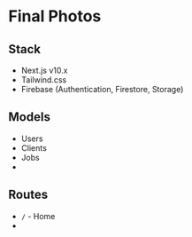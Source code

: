# Final Photos

## Stack

* Next.js v10.x
* Tailwind.css
* Firebase (Authentication, Firestore, Storage)

## Models

* Users
* Clients
* Jobs
*

## Routes

* `/` - Home
*